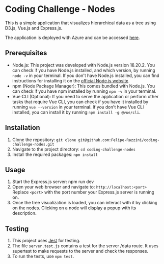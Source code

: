 # Coding Challenge - Nodes

This is a simple application that visualizes hierarchical data as a tree using D3.js, Vue.js and Express.js.

The application is deployed with Azure and can be accessed [here](https://coding-challenge-nodes-2.azurewebsites.net/).

## Prerequisites

- Node.js: This project was developed with Node.js version 18.20.2. You can check if you have Node.js installed, and which version, by running `node -v` in your terminal. If you don't have Node.js installed, you can find instructions for installing it on the [official Node.js website](https://nodejs.org/).
- npm (Node Package Manager): This comes bundled with Node.js. You can check if you have npm installed by running `npm -v` in your terminal.
- Vue CLI (Optional): If you need to serve the application or perform other tasks that require Vue CLI, you can check if you have it installed by running `vue --version` in your terminal. If you don't have Vue CLI installed, you can install it by running `npm install -g @vue/cli`.

## Installation

1. Clone the repository: `git clone git@github.com:Felipe-Razzini/coding-challenge-nodes.git`
2. Navigate to the project directory: `cd coding-challenge-nodes`
3. Install the required packages: `npm install`

## Usage
1. Start the Express.js server: npm run dev
2. Open your web browser and navigate to: `http://localhost:<port>`
Replace `<port>` with the port number your Express.js server is running on.
3. Once the tree visualization is loaded, you can interact with it by clicking on the nodes. Clicking on a node will display a popup with its description.

## Testing
1. This project uses [Jest](https://jestjs.io/) for testing.
2. The file `server.test.js` contains a test for the server /data route. It uses supertest to make requests to the server and check the responses.
3. To run the tests, use `npm test`.
